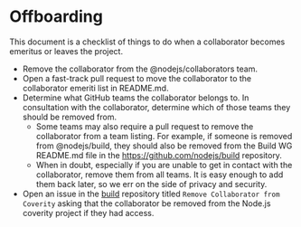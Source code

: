 # Offboarding

This document is a checklist of things to do when a collaborator becomes
emeritus or leaves the project.

* Remove the collaborator from the @nodejs/collaborators team.
* Open a fast-track pull request to move the collaborator to the collaborator
  emeriti list in README.md.
* Determine what GitHub teams the collaborator belongs to. In consultation with
  the collaborator, determine which of those teams they should be removed from.
  * Some teams may also require a pull request to remove the collaborator from
    a team listing. For example, if someone is removed from @nodejs/build,
    they should also be removed from the Build WG README.md file in the
    <https://github.com/nodejs/build> repository.
  * When in doubt, especially if you are unable to get in contact with the
    collaborator, remove them from all teams. It is easy enough to add them
    back later, so we err on the side of privacy and security.
* Open an issue in the [build](https://github.com/nodejs/build) repository
  titled `Remove Collaborator from Coverity` asking that the collaborator
  be removed from the Node.js coverity project if they had access.
